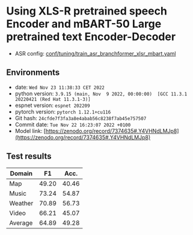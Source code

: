 # Using XLS-R pretrained speech Encoder and mBART-50 Large pretrained text Encoder-Decoder

- ASR config: [conf/tuning/train_asr_branchformer_xlsr_mbart.yaml](conf/tuning/train_asr_branchformer_xlsr_mbart.yaml)

## Environments
- date: `Wed Nov 23 11:38:33 CET 2022`
- python version: `3.9.15 (main, Nov  9 2022, 00:00:00)  [GCC 11.3.1 20220421 (Red Hat 11.3.1-3)]`
- espnet version: `espnet 202209`
- pytorch version: `pytorch 1.12.1+cu116`
- Git hash: `24cfde7f3fa3a8e4abab56c8238f7ab45e757507`
- Commit date: `Tue Nov 22 16:23:07 2022 +0100`
- Model link: [https://zenodo.org/record/7374635#.Y4VHNdLMJp8](https://zenodo.org/record/7374635#.Y4VHNdLMJp8)

## Test results

| Domain |  F1   | Acc.  |
|--------|-------|-------|
|Map     | 49.20 | 40.46 |
|Music   | 73.24 | 54.87 |
|Weather | 70.89 | 56.73 |
|Video   | 66.21 | 45.07 |
|Average | 64.89 | 49.28 |

